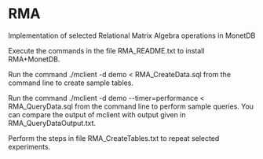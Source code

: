 # RMA
Implementation of selected Relational Matrix Algebra operations in MonetDB

Execute the commands in the file RMA_README.txt to install RMA+MonetDB.

Run the command ./mclient -d demo < RMA_CreateData.sql from the command 
line to create sample tables.

Run the command ./mclient -d demo --timer=performance < RMA_QueryData.sql 
from the command line to perform sample queries. You can compare the output 
of mclient with output given in RMA_QueryDataOutput.txt.

Perform the steps in file RMA_CreateTables.txt to repeat selected experiments.
